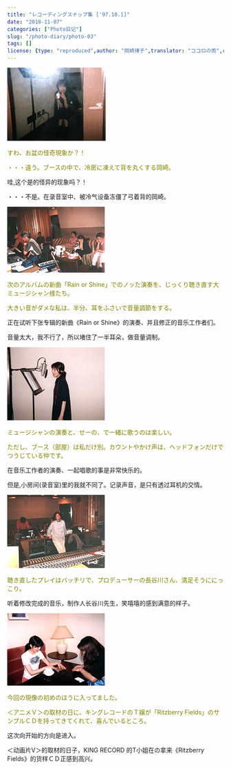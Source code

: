 ```yaml
---
title: "レコーディングスナップ集 ['97.10.1]"
date: "2010-11-07"
categories: ["Photo日记"]
slug: "/photo-diary/photo-03"
tags: []
license: {type: "reproduced",author: "岡崎律子",translator: "ココロの雨",reproduced-url: "http://www.ne.jp/asahi/okazaki/book/photo/photo3.html",reproduced-website: "岡崎律子Book"}
---
```


[![](./images/studio1.jpg "studio1")](./images/studio1.jpg)  

  
<span style="color: #808000;">すわ、お盆の怪奇現象か？！</span>  

  
<span style="color: #808000;">・・・違う。ブースの中で、冷房に凍えて背を丸くする岡崎。</span>  

  
哇,这个是的怪异的现象吗？！  

  
・・・不是。在录音室中、被冷气设备冻僵了弓着背的岡崎。  

  
[![](./images/studio2.jpg "studio2")](./images/studio2.jpg)  

  
<span style="color: #808000;">次のアルバムの新曲「Rain or Shine」でのノッた演奏を、じっくり聴き直す大ミュージシャン様たち。</span>  

  
<span style="color: #808000;">大きい音がダメな私は、半分、耳をふさいで音量調節をする。</span>  

  
正在试听下张专辑的新曲《Rain or Shine》的演奏、并且修正的音乐工作者们。  

  
音量太大，我不行了，所以堵住了一半耳朵，做音量调制。  

  
[![](./images/studio3.jpg "studio3")](./images/studio3.jpg)  

  
<span style="color: #808000;">ミュージシャンの演奏と、せーの、で一緒に歌うのは楽しい。</span>  

  
<span style="color: #808000;">ただし、ブース（部屋）は私だけ別。カウントやかけ声は、ヘッドフォンだけでつうじている仲です。</span>  

  
在音乐工作者的演奏、一起唱歌的事是非常快乐的。  

  
但是,小房间(录音室)里的我就不同了。记录声音，是只有透过耳机的交情。  

  
[![](./images/studio4.jpg "studio4")](./images/studio4.jpg)  

  
<span style="color: #808000;">聴き直したプレイはバッチリで、プロデューサーの長谷川さん、満足そうににっこり。</span>  

  
听着修改完成的音乐，制作人长谷川先生，笑嘻嘻的感到满意的样子。  

  
[![](./images/studio5.jpg "studio5")](./images/studio5.jpg)  

  
<span style="color: #808000;">今回の現像の初めのほうに入ってました。</span>  

  
<span style="color: #808000;">＜アニメＶ＞の取材の日に、キングレコードのＴ嬢が「Ritzberry Fields」のサンプルＣＤを持ってきてくれて、喜んでいるところ。</span>  

  
这次向开始的方向是进入。  

  
＜动画片V＞的取材的日子，KING RECORD 的T小姐在の拿来《Ritzberry Fields》的货样ＣＤ正感到高兴。
